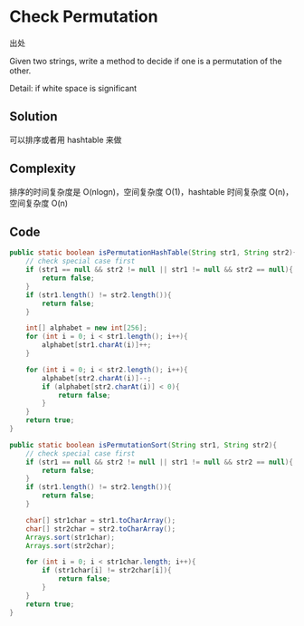 # Check Permutation 

出处

Given two strings, write a method to decide if one is a permutation of the other.

Detail: if white space is significant

## Solution

可以排序或者用 hashtable 来做

## Complexity

排序的时间复杂度是 O(nlogn)，空间复杂度 O(1)，hashtable 时间复杂度 O(n)，空间复杂度 O(n)

## Code

```java
public static boolean isPermutationHashTable(String str1, String str2){
    // check special case first
    if (str1 == null && str2 != null || str1 != null && str2 == null){
        return false;
    }
    if (str1.length() != str2.length()){
        return false;
    }

    int[] alphabet = new int[256];
    for (int i = 0; i < str1.length(); i++){
        alphabet[str1.charAt(i)]++;
    }

    for (int i = 0; i < str2.length(); i++){
        alphabet[str2.charAt(i)]--;
        if (alphabet[str2.charAt(i)] < 0){
            return false;
        }
    }
    return true;
}

public static boolean isPermutationSort(String str1, String str2){
    // check special case first
    if (str1 == null && str2 != null || str1 != null && str2 == null){
        return false;
    }
    if (str1.length() != str2.length()){
        return false;
    }

    char[] str1char = str1.toCharArray();
    char[] str2char = str2.toCharArray();
    Arrays.sort(str1char);
    Arrays.sort(str2char);

    for (int i = 0; i < str1char.length; i++){
        if (str1char[i] != str2char[i]){
            return false;
        }
    }
    return true;
}
```

